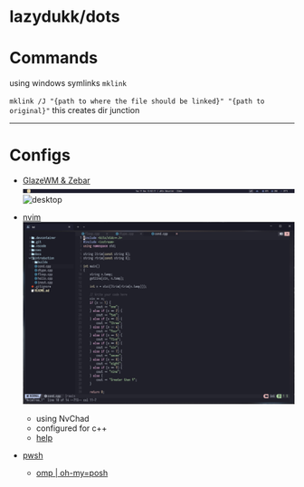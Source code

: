 # lazydukk/dots

# Commands
using windows symlinks `mklink`

`mklink /J "{path to where the file should be linked}" "{path to original}"`
this creates dir junction

---
# Configs
- [GlazeWM & Zebar](./windows/.glzr) 
![zebar](./assets/zebar.png)
![desktop](./assets/desktop-1.png)
- [nvim](./windows/AppData/Local/nvim/)
![nvim](./assets/nvim.png)
    - using NvChad
    - configured for c++
    - [help](./windows/AppData/Local/nvim/help.md)

- [pwsh](./windows/Documents/PowerShell)    
    - [omp | oh-my=posh](./windows/omp-themes/)
